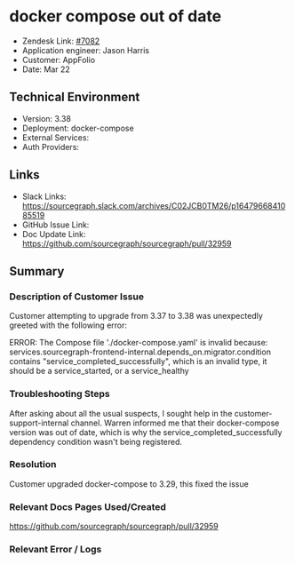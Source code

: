 # docker compose out of date <!-- Ticket Title  Hint: include keywords to make it searchable -->


- Zendesk Link: [#7082](https://sourcegraph.zendesk.com/agent/tickets/7082)
- Application engineer: Jason Harris
- Customer: AppFolio <!-- Redact if this contains personally identifying information -->
- Date: Mar 22

<!-- Data populated from integration, speak to Ben Gordon or Michael Bali if not working -->
<!-- During Internal team trial, fill missing data manually (we are waiting for all data to sync) -->

## Technical Environment
- Version: ​3.38
- Deployment: docker-compose
- External Services:
- Auth Providers:


## Links
<!-- Data for application engineer manual entry -->
- Slack Links: https://sourcegraph.slack.com/archives/C02JCB0TM26/p1647966841085519 
- GitHub Issue Link:
- Doc Update Link: https://github.com/sourcegraph/sourcegraph/pull/32959 

## Summary
### Description of Customer Issue
Customer attempting to upgrade from 3.37 to 3.38 was unexpectedly greeted with the following error:

ERROR: The Compose file './docker-compose.yaml' is invalid because:
services.sourcegraph-frontend-internal.depends_on.migrator.condition contains "service_completed_successfully", which is an invalid type, it should be a service_started, or a service_healthy


### Troubleshooting Steps
After asking about all the usual suspects, I sought help in the customer-support-internal channel. Warren informed me that their docker-compose version was out of date, which is why the service_completed_successfully dependency condition wasn't being registered.


### Resolution
Customer upgraded docker-compose to 3.29, this fixed the issue

### Relevant Docs Pages Used/Created
https://github.com/sourcegraph/sourcegraph/pull/32959


### Relevant Error / Logs
<!-- Please redact keys, tokens, and personal identifying information -->


<!-- Once complete, upload a copy to https://github.com/sourcegraph/support-tools-internal/tree/main/resolved-tickets as a .md file -->
<!-- Name the file 7082.md -->
